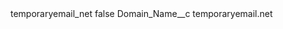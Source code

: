 <?xml version="1.0" encoding="UTF-8"?>
<CustomMetadata xmlns="http://soap.sforce.com/2006/04/metadata" xmlns:xsi="http://www.w3.org/2001/XMLSchema-instance" xmlns:xsd="http://www.w3.org/2001/XMLSchema">
    <label>temporaryemail_net</label>
    <protected>false</protected>
    <values>
        <field>Domain_Name__c</field>
        <value xsi:type="xsd:string">temporaryemail.net</value>
    </values>
</CustomMetadata>
